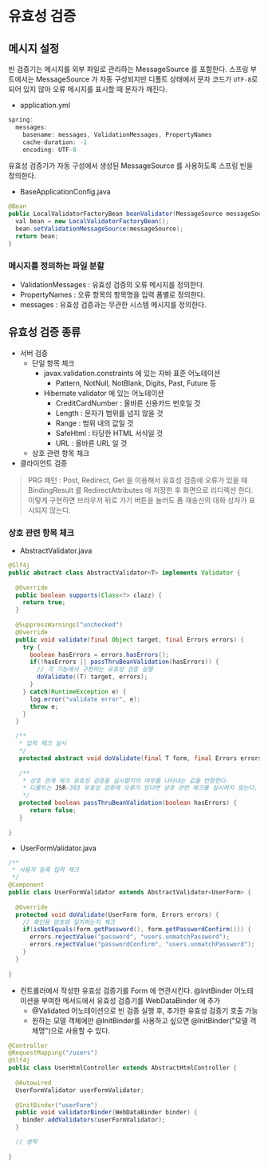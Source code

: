 # 유효성 검증

## 메시지 설정

빈 검증기는 메시지를 외부 파일로 관리하는 MessageSource 를 포함한다. 스프링 부트에서는 MessageSource 가 자동 구성되지만 디폴트 상태에서 문자 코드가 `UTF-8`로 되어 있지 않아
오류 메시지를 표시할 때 문자가 깨진다.

- application.yml

```java
spring:
  messages:
    basename: messages, ValidationMessages, PropertyNames
    cache-duration: -1
    encoding: UTF-8
```

유효성 검증기가 자동 구성에서 생성된 MessageSource 를 사용하도록 스프링 빈을 정의한다.

- BaseApplicationConfig.java

```java
@Bean
public LocalValidatorFactoryBean beanValidator(MessageSource messageSource) {
  val bean = new LocalValidatorFactoryBean();
  bean.setValidationMessageSource(messageSource);
  return bean;
}
```

### 메시지를 정의하는 파일 분할

- ValidationMessages : 유효성 검증의 오류 메시지를 정의한다.
- PropertyNames : 오류 항목의 항목명을 입력 폼별로 정의한다.
- messages : 유효성 검증과는 무관한 시스템 메시지를 정의한다.

## 유효성 검증 종류

- 서버 검증
  - 단일 항목 체크
    - javax.validation.constraints 에 있는 자바 표준 어노테이션
      - Pattern, NotNull, NotBlank, Digits, Past, Future 등
    - Hibernate validator 에 있는 어노테이션
      - CreditCardNumber : 올바른 신용카드 번호일 것
      - Length : 문자가 범위를 넘지 않을 것
      - Range : 범위 내의 값일 것
      - SafeHtml : 타당한 HTML 서식일 것
      - URL : 올바른 URL 일 것
  - 상호 관련 항목 체크
- 클라이언트 검증

> PRG 패턴 : Post, Redirect, Get 을 이용해서 유효성 검증에 오류가 있을 때 BindingResult 를 RedirectAttributes 에 저장한 후 화면으로 리디렉션 한다. 이렇게 구현하면
브라우저 뒤로 가기 버튼을 눌러도 폼 재송신의 대화 상자가 표시되지 않는다.

### 상호 관련 항목 체크

- AbstractValidator.java

```java
@Slf4j
public abstract class AbstractValidator<T> implements Validator {
  
  @Override
  public boolean supports(Class<?> clazz) {
    return true;
  }
  
  @SuppressWarnings("unchecked")
  @Override
  public void validate(final Object target, final Errors errors) {
    try {
      boolean hasErrors = errors.hasErrors();
      if(!hasErrors || passThruBeanValidation(hasErrors)) {
        // 각 기능에서 구현하는 유효성 검증 실행
        doValidate((T) target, errors);
      }
    } catch(RuntimeException e) {
      log.error("validate error", e);
      throw e;
    }
  }

  /**
   * 입력 체크 실시
   */
   protected abstract void doValidate(final T form, final Errors errors);
   
   /**
    * 상호 관계 체크 유효성 검증을 실시할지의 여부를 나타내는 값을 반환한다.
    * 디폴트는 JSR-303 유효성 검증에 오류가 있다면 상호 관련 체크를 실시하지 않는다.
    */
   protected boolean passThruBeanValidation(boolean hasErrors) {
      return false;
   }
    
}
```

- UserFormValidator.java

```java
/**
 * 사용자 등록 입력 체크 
 */
@Component
public class UserFormValidator extends AbstractValidator<UserForm> {
  
  @Override
  protected void doValidate(UserForm form, Errors errors) {
    // 확인용 암호와 일치하는지 체크
    if(isNotEquals(form.getPassword(), form.getPasswordConfirm())) {
      errors.rejectValue("password", "users.unmatchPassword");
      errors.rejectValue("passwordConfirm", "users.unmatchPassword");
    }
  }
  
}
```
 
- 컨트롤러에서 작성한 유효성 검증기를 Form 에 연관시킨다. @InitBinder 어노테이션을 부여한 메서드에서 유효성 검증기를 WebDataBinder 에 추가
  - @Validated 어노테이션으로 빈 검증 실행 후, 추가한 유효성 검증기 호출 가능
  - 원하는 모델 객체에만 @InitBinder를 사용하고 싶으면 @InitBinder("모델 객체명")으로 사용할 수 있다.
  
```java
@Controller
@RequestMapping("/users")
@Slf4j
public class UserHtmlController extends AbstractHtmlController {
  
  @Autowired
  UserFormValidator userFormValidator;
  
  @InitBinder("userForm")
  public void validatorBinder(WebDataBinder binder) {
    binder.addValidators(userFormValidator);
  }

  // 생략
  
}
```
